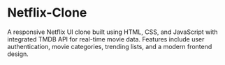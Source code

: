 # Netflix-Clone
A responsive Netflix UI clone built using HTML, CSS, and JavaScript with integrated TMDB API for real-time movie data. Features include user authentication, movie categories, trending lists, and a modern frontend design.

